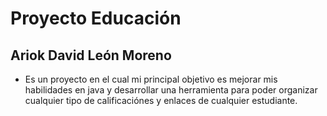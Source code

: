 # Proyecto Educación
## Ariok David León Moreno

- Es un proyecto en el cual mi principal objetivo es mejorar mis habilidades en java y desarrollar una herramienta para poder organizar cualquier tipo de calificaciónes y enlaces de cualquier estudiante.
